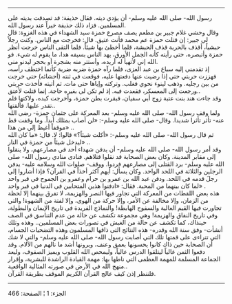 ------------------------------------------------------------------------

رسول الله- صلى الله عليه وسلم- أن يؤدي ديته. فقال حذيفة: قد تصدقت بديته
على المسلمين. فزاد ذلك حذيفة خيراً عند رسول الله.  
وقال وحشي غلام جبير بن مطعم يصف مصرع حمزة سيد الشهداء في هذه الغزوة: قال
لي جبير: إن قتلت حمزة عم محمد فأنت عتيق. قال: فخرجت مع الناس. وكنت رجلاً
حبشياً، أقذف بالحربة قذف الحبشة، قلما أخطئ بها شيئاً. فلما التقى الناس
خرجت أنظر حمزة وأتبصره، حتى رأيته كأنه الجمل الأورق، يهد الناس بسيفه
هدا، ما يقوم له شيء. فو الله إني لأتهيأ له أريده، وأستتر منه بشجرة أو
بحجر ليدنو مني.  
إذ تقدمني إليه سباع بن عبد العزى، فلما رآه حمزة ضربه ضربة كأنما اختطف
رأسه، فهززت حربتي حتى إذا رضيت عنها دفعتها عليه، فوقعت في ثنته (أحشائه)
حتى خرجت من بين رجليه. وذهب لينوء نحوي فغلب. وتركته وإياها حتى مات. ثم
أتيته فأخذت حربتي ورجعت إلى المعسكر، فقعدت فيه. إذ لم تكن لي بغيره حاجة.
إنما قتلت لأعتق..  
وقد جاءت هند بنت عتبة زوج أبي سفيان، فبقرت بطن حمزة، وأخرجت كبده،
ولاكتها فلم تقدر عليها. فألقتها..  
ولما وقف رسول الله- صلى الله عليه وسلم- بعد المعركة على جثمان حمزة- رضي
الله عنه- تأثر تأثرا شديدا. وقال- صلى الله عليه وسلم-: «لن أصاب بمثلك
أبداً. وما وقفت قط موقفاً أغيظ إلي من هذا» ..  
ثم قال رسول الله- صلى الله عليه وسلم-: «أكلت شيئاً؟» قالوا: لا. قال: «ما
كان الله ليدخل شيئاً من حمزة في النار» ..  
وقد أمر رسول الله- صلى الله عليه وسلم- أن يدفن شهداء أحد في مصارعهم، ولا
ينقلوا إلى مقابر المدينة. وكان بعض الصحابة قد نقلوا قتلاهم. فنادى منادي
رسول الله- صلى الله عليه وسلم- برد القتلى إلى مصارعهم فردوا. ووقف- صلوات
الله وسلامه عليه- يدفن الرجلين والثلاثة في اللحد الواحد. وكان يسأل: أيهم
أكثر أخذاً في القرآن؟ فإذا أشاروا إلى رجلَ قدمه في اللحد. ودفن عبد الله بن
عمرو بن حرام وعمرو بن الجموح في قبر واحد لما كان بينهما من المحبة. فقال:
«ادفنوا هذين المتحابين في الدنيا في قبر واحد» .  
هذه بعض اللقطات من المعركة التي تجاور فيها النصر والهزيمة، لا تفرق
بينهما إلا لحظة من الزمان، وإلا مخالفة عن الأمر، وإلا حركة من الهوى،
وإلا لفتة من الشهوة! والتي تجاورت فيها القيم العالية والسفوح الهابطة!
والنماذج الفريدة في تاريخ الإيمان والبطولة، وفي تاريخ النفاق والهزيمة!
وهي مجموعة تكشف عن حالة من عدم التناسق في الصف حينذاك، كما تكشف عن حالة
من الغبش في تصورات بعض المسلمين.. وهذه وتلك أنشأت- وفق سنة الله وقدره-
هذه النتائج التي ذاقها المسلمون وهذه التضحيات الجسام، التي تتراءى على
قمتها تلك التي أصابت رسول الله- صلى الله عليه وسلم- والتي لا شك أن
الصحابة حين ذاك كانوا يحسونها بعمق وعنف، ويرونها أشد ما نالهم من الآلام.
وقد دفعوا الثمن غالياً ليتلقوا الدرس عالياً، وليمحص الله القلوب ويميز
الصفوف، وليعد الجماعة المسلمة للمهمة العظمى التي ناطها بها: مهمة القيادة
الراشدة للبشرية، وإقرار منهج الله في الأرض في صورته المثالية
الواقعية..  
فلننظر إذن كيف عالج القرآن الكريم الموقف بطريقة القرآن.

------------------------------------------------------------------------

الجزء: 1 ¦ الصفحة: 466

